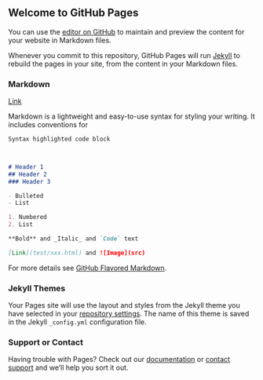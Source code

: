 ## Welcome to GitHub Pages

You can use the [editor on GitHub](https://github.com/GhostZCH/GhostZch.github.io/edit/master/index.md) to maintain and preview the content for your website in Markdown files.

Whenever you commit to this repository, GitHub Pages will run [Jekyll](https://jekyllrb.com/) to rebuild the pages in your site, from the content in your Markdown files.

### Markdown

[Link](test/xxx.html)

Markdown is a lightweight and easy-to-use syntax for styling your writing. It includes conventions for

```markdown
Syntax highlighted code block



# Header 1
## Header 2
### Header 3

- Bulleted
- List

1. Numbered
2. List

**Bold** and _Italic_ and `Code` text

[Link](test/xxx.html) and ![Image](src)
```

For more details see [GitHub Flavored Markdown](https://guides.github.com/features/mastering-markdown/).

### Jekyll Themes

Your Pages site will use the layout and styles from the Jekyll theme you have selected in your [repository settings](https://github.com/GhostZCH/GhostZch.github.io/settings). The name of this theme is saved in the Jekyll `_config.yml` configuration file.

### Support or Contact

Having trouble with Pages? Check out our [documentation](https://help.github.com/categories/github-pages-basics/) or [contact support](https://github.com/contact) and we’ll help you sort it out.
